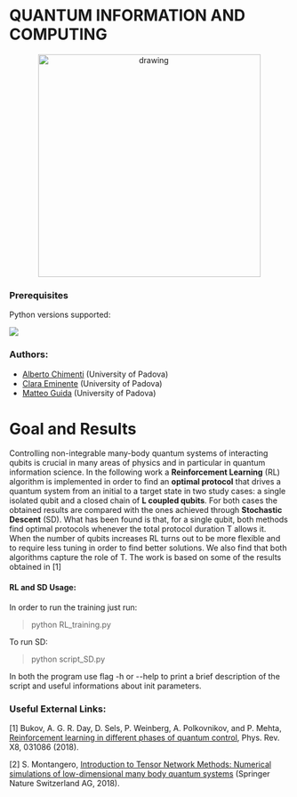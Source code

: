 # QUANTUM INFORMATION AND COMPUTING

<p align="center">
	<img src="Gif_L1.gif" alt="drawing" width="400"/>
</p>

### Prerequisites
Python versions supported:

[![](https://img.shields.io/badge/python-3.7+-blue.svg)](https://badge.fury.io/py/root_pandas)

### Authors:

- [Alberto Chimenti](https://github.com/albchim) (University of Padova)
- [Clara Eminente](https://github.com/ceminente) (University of Padova)
- [Matteo Guida](https://github.com/matteoguida) (University of Padova)

# Goal and Results 
Controlling non-integrable many-body quantum systems of interacting qubits is crucial in many areas of physics and in particular in quantum information science. In the following work a **Reinforcement Learning** (RL) algorithm is implemented in order to find an **optimal protocol** that drives a quantum system from an initial to a target state in two study cases: a single isolated qubit and a closed chain of **L coupled qubits**. For both cases the obtained results are compared with the ones achieved through **Stochastic Descent** (SD). What has been found is that, for a single qubit, both methods find optimal protocols whenever the total protocol duration T allows it. When the number of qubits increases RL turns out to be more flexible and to require less tuning in order to find better solutions. We also find that both algorithms capture the role of T. The work is based on some of the results obtained in [1]

#### RL and SD Usage:
In order to run the training just run:

  >python RL_training.py

To run SD:

  >python script_SD.py
  
In both the program use flag -h or --help to print a brief description of the script and useful informations about init parameters.

### Useful External Links:
[1] Bukov,   A.  G.  R.  Day,   D.  Sels,   P.  Weinberg,  A.  Polkovnikov,  and  P.  Mehta,  [Reinforcement learning in different phases of quantum control](https://journals.aps.org/prx/abstract/10.1103/PhysRevX.8.031086), Phys. Rev. X8, 031086 (2018). 

[2] S. Montangero, [Introduction to Tensor Network Methods: Numerical simulations of low-dimensional many body quantum systems](https://www.springer.com/gp/book/9783030014087) (Springer Nature Switzerland AG, 2018).
